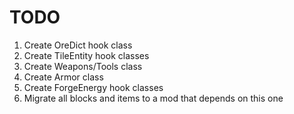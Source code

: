 # TODO
1. Create OreDict hook class
2. Create TileEntity hook classes
3. Create Weapons/Tools class
4. Create Armor class
5. Create ForgeEnergy hook classes
6. Migrate all blocks and items to a mod that depends on this one

